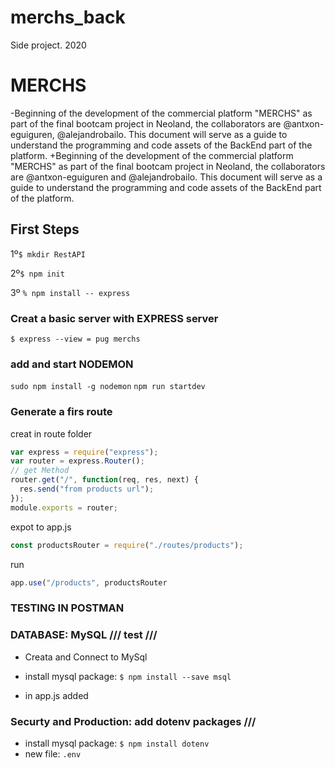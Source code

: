  # merchs_back
 
 Side project. 2020
 
 # MERCHS
 
-Beginning of the development of the commercial platform "MERCHS" as part of the final bootcam project in Neoland, the collaborators are @antxon-eguiguren, @alejandrobailo. This document will serve as a guide to understand the programming and code assets of the BackEnd part of the platform.
+Beginning of the development of the commercial platform "MERCHS" as part of the final bootcam project in Neoland, the collaborators are @antxon-eguiguren and @alejandrobailo. This document will serve as a guide to understand the programming and code assets of the BackEnd part of the platform.
 
 ## First Steps
 
 1º`$ mkdir RestAPI`
 
 2º`$ npm init`
 
 3º `% npm install -- express`
 
 ### Creat a basic server with EXPRESS server
 
 `$ express --view = pug merchs`
 
 ### add and start NODEMON
 
 `sudo npm install -g nodemon`
 `npm run startdev`
 
 ### Generate a firs route
 
 creat in route folder
 
 ```javascript
 var express = require("express");
 var router = express.Router();
 // get Method
 router.get("/", function(req, res, next) {
   res.send("from products url");
 });
 module.exports = router;
 ```
 
 expot to app.js
 
 ```javascript
 const productsRouter = require("./routes/products");
 ```
 
 run
 
 ```javascript
 app.use("/products", productsRouter
 ```
 
 ### TESTING IN POSTMAN
 
 ### DATABASE: MySQL /// test ///
 
 - Creata and Connect to MySql
 
 - install mysql package: `$ npm install --save msql`
 - in app.js added
 
 ### Securty and Production: add dotenv packages ///
 
 - install mysql package: `$ npm install dotenv`
 - new file: `.env`
